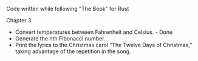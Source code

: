 Code written while following "The Book" for Rust

Chapter 3
* Convert temperatures between Fahrenheit and Celsius. - Done
* Generate the nth Fibonacci number.
* Print the lyrics to the Christmas carol “The Twelve Days of Christmas,” taking advantage of the repetition in the song.